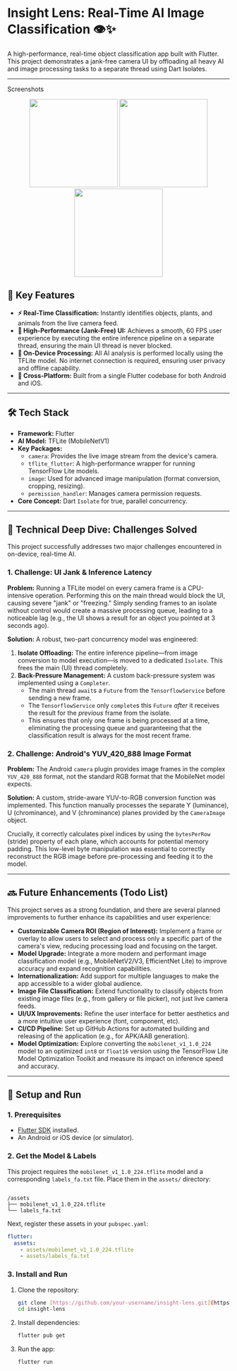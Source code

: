 
# Insight Lens: Real-Time AI Image Classification 👁️✨

A high-performance, real-time object classification app built with Flutter. This project demonstrates a jank-free camera UI by offloading all heavy AI and image processing tasks to a separate thread using Dart Isolates.

---
Screenshots 
<p align="center">
  <img src="[screenshots/home.png](https://github.com/user-attachments/assets/047e0a60-dea3-45a2-bd41-a2112b9902ce)" width="200">
  <img src="https://github.com/user-attachments/assets/519df573-dbda-4436-abcb-e41f2158a296" width="200">
  <img src="[screenshots/settings.png](https://github.com/user-attachments/assets/d1814a25-bbc3-4664-95dd-0c590e35e352)" width="200">
</p>


## 🚀 Key Features

* **⚡ Real-Time Classification:** Instantly identifies objects, plants, and animals from the live camera feed.
* **🚀 High-Performance (Jank-Free) UI:** Achieves a smooth, 60 FPS user experience by executing the entire inference pipeline on a separate thread, ensuring the main UI thread is never blocked.
* **🔐 On-Device Processing:** All AI analysis is performed locally using the TFLite model. No internet connection is required, ensuring user privacy and offline capability.
* **📱 Cross-Platform:** Built from a single Flutter codebase for both Android and iOS.

---

## 🛠️ Tech Stack

* **Framework:** Flutter
* **AI Model:** TFLite (MobileNetV1)
* **Key Packages:**
    * `camera`: Provides the live image stream from the device's camera.
    * `tflite_flutter`: A high-performance wrapper for running TensorFlow Lite models.
    * `image`: Used for advanced image manipulation (format conversion, cropping, resizing).
    * `permission_handler`: Manages camera permission requests.
* **Core Concept:** Dart `Isolate` for true, parallel concurrency.

---

## 🧠 Technical Deep Dive: Challenges Solved

This project successfully addresses two major challenges encountered in on-device, real-time AI.

### 1. Challenge: UI Jank & Inference Latency

**Problem:** Running a TFLite model on every camera frame is a CPU-intensive operation. Performing this on the main thread would block the UI, causing severe "jank" or "freezing." Simply sending frames to an isolate without control would create a massive processing queue, leading to a noticeable lag (e.g., the UI shows a result for an object you pointed at 3 seconds ago).

**Solution:**
A robust, two-part concurrency model was engineered:

1.  **Isolate Offloading:** The entire inference pipeline—from image conversion to model execution—is moved to a dedicated `Isolate`. This frees the main (UI) thread completely.
2.  **Back-Pressure Management:** A custom back-pressure system was implemented using a `Completer`.
    * The main thread `await`s a `Future` from the `TensorflowService` before sending a new frame.
    * The `TensorflowService` only `complete`s this `Future` *after* it receives the result for the *previous* frame from the isolate.
    * This ensures that only one frame is being processed at a time, eliminating the processing queue and guaranteeing that the classification result is always for the most recent frame.

### 2. Challenge: Android's YUV_420_888 Image Format

**Problem:** The Android `camera` plugin provides image frames in the complex `YUV_420_888` format, not the standard RGB format that the MobileNet model expects.

**Solution:**
A custom, stride-aware YUV-to-RGB conversion function was implemented. This function manually processes the separate Y (luminance), U (chrominance), and V (chrominance) planes provided by the `CameraImage` object.

Crucially, it correctly calculates pixel indices by using the `bytesPerRow` (stride) property of each plane, which accounts for potential memory padding. This low-level byte manipulation was essential to correctly reconstruct the RGB image before pre-processing and feeding it to the model.

---

## 🔜 Future Enhancements (Todo List)

This project serves as a strong foundation, and there are several planned improvements to further enhance its capabilities and user experience:

* **Customizable Camera ROI (Region of Interest):** Implement a frame or overlay to allow users to select and process only a specific part of the camera's view, reducing processing load and focusing on the target.
* **Model Upgrade:** Integrate a more modern and performant image classification model (e.g., MobileNetV2/V3, EfficientNet Lite) to improve accuracy and expand recognition capabilities.
* **Internationalization:** Add support for multiple languages to make the app accessible to a wider global audience.
* **Image File Classification:** Extend functionality to classify objects from existing image files (e.g., from gallery or file picker), not just live camera feeds.
* **UI/UX Improvements:** Refine the user interface for better aesthetics and a more intuitive user experience (font, component, etc).
* **CI/CD Pipeline:** Set up GitHub Actions for automated building and releasing of the application (e.g., for APK/AAB generation).
* **Model Optimization:** Explore converting the `mobilenet_v1_1.0_224` model to an optimized `int8` or `float16` version using the TensorFlow Lite Model Optimization Toolkit and measure its impact on inference speed and accuracy.

---

## 🏁 Setup and Run

### 1. Prerequisites
* [Flutter SDK](https://flutter.dev/docs/get-started/install) installed.
* An Android or iOS device (or simulator).

### 2. Get the Model & Labels
This project requires the `mobilenet_v1_1.0_224.tflite` model and a corresponding `labels_fa.txt` file. Place them in the `assets/` directory:

```

/assets
├── mobilenet_v1_1.0_224.tflite
└── labels_fa.txt

````

Next, register these assets in your `pubspec.yaml`:

```yaml
flutter:
  assets:
    - assets/mobilenet_v1_1.0_224.tflite
    - assets/labels_fa.txt
````

### 3\. Install and Run

1.  Clone the repository:

    ```bash
    git clone [https://github.com/your-username/insight-lens.git](https://github.com/your-username/insight-lens.git)
    cd insight-lens
    ```

2.  Install dependencies:

    ```bash
    flutter pub get
    ```

3.  Run the app:

    ```bash
    flutter run
    ```

<!-- end list -->

```
```
